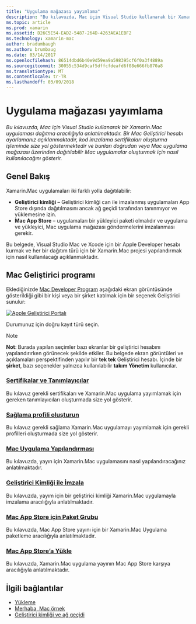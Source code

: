 ```yaml
---
title: "Uygulama mağazası yayımlama"
description: "Bu kılavuzda, Mac için Visual Studio kullanarak bir Xamarin.Mac uygulaması dağıtma aracılığıyla anlatılmaktadır. Bir Mac Geliştirici hesabı ayarlamanız açıklanmaktadır, kod imzalama sertifikaları oluşturma işleminde size yol göstermektedir ve bunları doğrudan veya Mac uygulama mağazası üzerinden dağıtılabilir Mac uygulamalar oluşturmak için nasıl kullanılacağını gösterir."
ms.topic: article
ms.prod: xamarin
ms.assetid: D26C5E54-EAD2-5487-264D-4263AEA1EBF2
ms.technology: xamarin-mac
author: bradumbaugh
ms.author: brumbaug
ms.date: 03/14/2017
ms.openlocfilehash: 86514dbd6b40e9d59ea9a598395cf6f0a3f4889a
ms.sourcegitcommit: 30055c534d9caf5dffcfdeafd6f08e666fb870a8
ms.translationtype: MT
ms.contentlocale: tr-TR
ms.lasthandoff: 03/09/2018
---
```

# <a name="publishing-to-the-app-store"></a>Uygulama mağazası yayımlama

_Bu kılavuzda, Mac için Visual Studio kullanarak bir Xamarin.Mac uygulaması dağıtma aracılığıyla anlatılmaktadır. Bir Mac Geliştirici hesabı ayarlamanız açıklanmaktadır, kod imzalama sertifikaları oluşturma işleminde size yol göstermektedir ve bunları doğrudan veya Mac uygulama mağazası üzerinden dağıtılabilir Mac uygulamalar oluşturmak için nasıl kullanılacağını gösterir._

## <a name="overview"></a>Genel Bakış

Xamarin.Mac uygulamaları iki farklı yolla dağıtılabilir:

- **Geliştirici kimliği** – Geliştirici kimliği can ile imzalanmış uygulamaları App Store dışında dağıtılmasını ancak ağ geçidi tarafından tanınmıyor ve yüklemesine izin.
- **Mac App Store** – uygulamaları bir yükleyici paketi olmalıdır ve uygulama ve yükleyici, Mac uygulama mağazası göndermelerini imzalanması gerekir.

Bu belgede, Visual Studio Mac ve Xcode için bir Apple Developer hesabı kurmak ve her bir dağıtım türü için bir Xamarin.Mac projesi yapılandırmak için nasıl kullanılacağı açıklanmaktadır.


## <a name="mac-developer-program"></a>Mac Geliştirici programı

Eklediğinizde [Mac Developer Program](https://developer.apple.com/devcenter/mac/) aşağıdaki ekran görüntüsünde gösterildiği gibi bir kişi veya bir şirket katılmak için bir seçenek Geliştirici sunulur:

[![Apple Geliştirici Portalı](images/image1.png "Apple Geliştirici Portalı")](images/image1-large.png#lightbox)

Durumunuz için doğru kayıt türü seçin.

> [!NOTE]
> **Not**: Burada yapılan seçimler bazı ekranlar bir geliştirici hesabını yapılandırırken görünecek şekilde etkiler. Bu belgede ekran görüntüleri ve açıklamaları perspektifinden yapılır bir **tek tek** Geliştirici hesabı. İçinde bir **şirket**, bazı seçenekler yalnızca kullanılabilir **takım Yönetim** kullanıcılar.


### <a name="certificates-and-identifiersmacdeploy-testpublishing-to-the-app-storecertificates-identifiersmd"></a>[Sertifikalar ve Tanımlayıcılar](~/mac/deploy-test/publishing-to-the-app-store/certificates-identifiers.md)

Bu kılavuz gerekli sertifikaları ve Xamarin.Mac uygulama yayımlamak için gereken tanımlayıcıları oluşturmada size yol gösterir.


### <a name="create-provisioning-profilemacdeploy-testpublishing-to-the-app-storeprofilesmd"></a>[Sağlama profili oluşturun](~/mac/deploy-test/publishing-to-the-app-store/profiles.md)

Bu kılavuz gerekli sağlama Xamarin.Mac uygulamayı yayımlamak için gerekli profilleri oluşturmada size yol gösterir.


### <a name="mac-app-configurationmacdeploy-testpublishing-to-the-app-storeapp-configurationmd"></a>[Mac Uygulama Yapılandırması](~/mac/deploy-test/publishing-to-the-app-store/app-configuration.md)

Bu kılavuzda, yayın için Xamarin.Mac uygulamasını nasıl yapılandıracağınız anlatılmaktadır.


### <a name="sign-with-developer-idmacdeploy-testpublishing-to-the-app-storesigningmd"></a>[Geliştirici Kimliği ile İmzala](~/mac/deploy-test/publishing-to-the-app-store/signing.md)

Bu kılavuzda, yayım için bir geliştirici kimliği Xamarin.Mac uygulamayla imzalama aracılığıyla anlatılmaktadır.


### <a name="bundle-for-mac-app-storemacdeploy-testpublishing-to-the-app-storebundlingmd"></a>[Mac App Store için Paket Grubu](~/mac/deploy-test/publishing-to-the-app-store/bundling.md)

Bu kılavuzda, Mac App Store yayını için bir Xamarin.Mac Uygulama paketleme aracılığıyla anlatılmaktadır.


### <a name="upload-to-mac-app-storemacdeploy-testpublishing-to-the-app-storeuploadingmd"></a>[Mac App Store’a Yükle](~/mac/deploy-test/publishing-to-the-app-store/uploading.md)

Bu kılavuzda, Xamarin.Mac uygulama yayının Mac App Store karşıya aracılığıyla anlatılmaktadır.


## <a name="related-links"></a>İlgili bağlantılar

- [Yükleme](/visualstudio/mac/installation/)
- [Merhaba, Mac örnek](~/mac/get-started/hello-mac.md)
- [Geliştirici kimliği ve ağ geçidi](https://developer.apple.com/resources/developer-id/)
